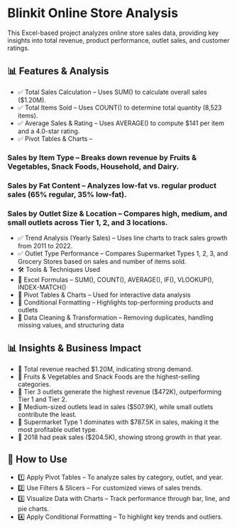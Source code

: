 # Blinkit Online Store Analysis
This Excel-based project analyzes online store sales data, providing key insights into total revenue, product performance, outlet sales, and customer ratings.

## 📊 Features & Analysis
- ✅ Total Sales Calculation – Uses SUM() to calculate overall sales ($1.20M).
- ✅ Total Items Sold – Uses COUNT() to determine total quantity (8,523 items).
- ✅ Average Sales & Rating – Uses AVERAGE() to compute $141 per item and a 4.0-star rating.
- ✅ Pivot Tables & Charts –

### Sales by Item Type – Breaks down revenue by Fruits & Vegetables, Snack Foods, Household, and Dairy.
### Sales by Fat Content – Analyzes low-fat vs. regular product sales (65% regular, 35% low-fat).
### Sales by Outlet Size & Location – Compares high, medium, and small outlets across Tier 1, 2, and 3 locations.
- ✅ Trend Analysis (Yearly Sales) – Uses line charts to track sales growth from 2011 to 2022.
- ✅ Outlet Type Performance – Compares Supermarket Types 1, 2, 3, and Grocery Stores based on sales and number of items sold.
- 🛠️ Tools & Techniques Used
- 📌 Excel Formulas – SUM(), COUNT(), AVERAGE(), IF(), VLOOKUP(), INDEX-MATCH()
- 📌 Pivot Tables & Charts – Used for interactive data analysis
- 📌 Conditional Formatting – Highlights top-performing products and outlets
- 📌 Data Cleaning & Transformation – Removing duplicates, handling missing values, and structuring data

## 📊 Insights & Business Impact
- 🔹 Total revenue reached $1.20M, indicating strong demand.
- 🔹 Fruits & Vegetables and Snack Foods are the highest-selling categories.
- 🔹 Tier 3 outlets generate the highest revenue ($472K), outperforming Tier 1 and Tier 2.
- 🔹 Medium-sized outlets lead in sales ($507.9K), while small outlets contribute the least.
- 🔹 Supermarket Type 1 dominates with $787.5K in sales, making it the most profitable outlet type.
- 🔹 2018 had peak sales ($204.5K), showing strong growth in that year.

## 📂 How to Use
- 1️⃣ Apply Pivot Tables – To analyze sales by category, outlet, and year.
- 2️⃣ Use Filters & Slicers – For customized views of sales trends.
- 3️⃣ Visualize Data with Charts – Track performance through bar, line, and pie charts.
- 4️⃣ Apply Conditional Formatting – To highlight key trends and outliers.
